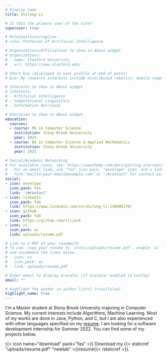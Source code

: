 ```yaml
---
# Display name
title: Shilong Li

# Is this the primary user of the site?
superuser: true

# Role/position/tagline
# role: Professor of Artificial Intelligence

# Organizations/Affiliations to show in About widget
# organizations:
# - name: Stanford University
#   url: https://www.stanford.edu/

# Short bio (displayed in user profile at end of posts)
# bio: My research interests include distributed robotics, mobile computing and programmable matter.

# Interests to show in About widget
# interests:
# - Artificial Intelligence
# - Computational Linguistics
# - Information Retrieval

# Education to show in About widget
education:
  courses:
  - course: MS in Computer Science
    institution: Stony Brook University
    year: 2024
  - course: BS in Computer Science & Applied Mathematics
    institution: Stony Brook University
    year: 2021

# Social/Academic Networking
# For available icons, see: https://wowchemy.com/docs/getting-started/page-builder/#icons
#   For an email link, use "fas" icon pack, "envelope" icon, and a link in the
#   form "mailto:your-email@example.com" or "/#contact" for contact widget.
social:
- icon: envelope
  icon_pack: fas
  link: '/#contact'
- icon: linkedin
  icon_pack: fab
  link: https://www.linkedin.com/in/shilong-li-138006170/
- icon: github
  icon_pack: fab
  link: https://github.com/slljack
- icon: cv
  icon_pack: ai
  link: uploads/resume.pdf

# Link to a PDF of your resume/CV.
# To use: copy your resume to `static/uploads/resume.pdf`, enable `ai` icons in `params.toml`,
# and uncomment the lines below.
# - icon: cv
#   icon_pack: ai
#   link: uploads/resume.pdf

# Enter email to display Gravatar (if Gravatar enabled in Config)
email: ""

# Highlight the author in author lists? (true/false)
highlight_name: true
---
```


I'm a Master student at Stony Brook University majoring in Computer Science. My current interests include Algorithms, Machine Learning. Most of my works are done in Java, Python, and C, but I am also experienced with other languages specified on my [resume](uploads/resume.pdf). I am looking for a software development internship for Summer 2022. You can find some of my projects below.


{{< icon name="download" pack="fas" >}} Download my {{< staticref "uploads/resume.pdf" "newtab" >}}resumé{{< /staticref >}}.
